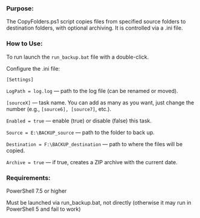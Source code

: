 ### Purpose:

The CopyFolders.ps1 script copies files from specified source folders to destination folders, with optional archiving. It is controlled via a .ini file.

### How to Use:

To run launch the `run_backup.bat` file with a double-click.

Configure the .ini file:

`[Settings]`

`LogPath = log.log`  — path to the log file (can be renamed or moved).

`[sourceX]`  — task name. You can add as many as you want, just change the number (e.g., `[source6], [source7]`, etc.).

`Enabled = true`  — enable (true) or disable (false) this task.

`Source = E:\BACKUP_source`  — path to the folder to back up.

`Destination = F:\BACKUP_destination`  — path to where the files will be copied.

`Archive = true`  — if true, creates a ZIP archive with the current date.

### Requirements:

PowerShell 7.5 or higher

Must be launched via run_backup.bat, not directly (otherwise it may run in PowerShell 5 and fail to work)

